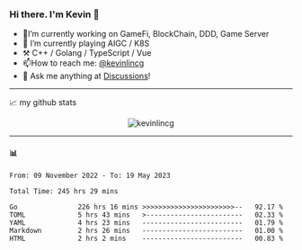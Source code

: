 ### Hi there. I'm Kevin 👋

- 🔭I’m currently working on GameFi, BlockChain, DDD, Game Server
- 🌱 I’m currently playing AIGC / K8S
-   :hammer_and_pick: C++ / Golang / TypeScript / Vue
- 📫How to reach me: [@kevinlincg](https://twitter.com/kevinlincg) 
-   :thought_balloon: Ask me anything at [Discussions](https://github.com/kevinlincg/kevinlincg/discussions/new)!

---

📈 my github stats

<p align="center"> <img src="https://github-readme-stats-ouuan.vercel.app/api?username=kevinlincg&theme=dark&show_icons=true&count_private=true" alt="kevinlincg" />

---

#### :bar_chart: 

<!--START_SECTION:waka-->

```text
From: 09 November 2022 - To: 19 May 2023

Total Time: 245 hrs 29 mins

Go               226 hrs 16 mins >>>>>>>>>>>>>>>>>>>>>>>--   92.17 %
TOML             5 hrs 43 mins   >------------------------   02.33 %
YAML             4 hrs 23 mins   -------------------------   01.79 %
Markdown         2 hrs 26 mins   -------------------------   01.00 %
HTML             2 hrs 2 mins    -------------------------   00.83 %
```

<!--END_SECTION:waka-->
